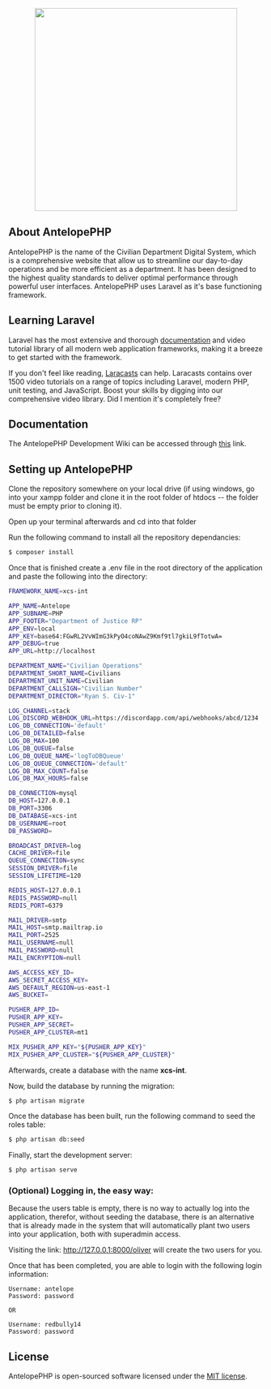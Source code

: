 <p align="center"><img src="https://res.cloudinary.com/dtfbvvkyp/image/upload/v1566331377/laravel-logolockup-cmyk-red.svg" width="400"></p>

## About AntelopePHP

AntelopePHP is the name of the Civilian Department Digital System, which is a comprehensive website that allow us to streamline our day-to-day operations and be more efficient as a department. It has been designed to the highest quality standards to deliver optimal performance through powerful user interfaces. AntelopePHP uses Laravel as it's base functioning framework.

## Learning Laravel

Laravel has the most extensive and thorough [documentation](https://laravel.com/docs) and video tutorial library of all modern web application frameworks, making it a breeze to get started with the framework.

If you don't feel like reading, [Laracasts](https://laracasts.com) can help. Laracasts contains over 1500 video tutorials on a range of topics including Laravel, modern PHP, unit testing, and JavaScript. Boost your skills by digging into our comprehensive video library. Did I mention it's completely free?

## Documentation

The AntelopePHP Development Wiki can be accessed through [this](https://github.com/Redbully14/xcs-int/wiki) link.

## Setting up AntelopePHP

Clone the repository somewhere on your local drive (if using windows, go into your xampp folder and clone it in the root folder of htdocs -- the folder must be empty prior to cloning it).

Open up your terminal afterwards and cd into that folder

Run the following command to install all the repository dependancies:
```bash
$ composer install
```

Once that is finished create a .env file in the root directory of the application and paste the following into the directory:
```bash
FRAMEWORK_NAME=xcs-int

APP_NAME=Antelope
APP_SUBNAME=PHP
APP_FOOTER="Department of Justice RP"
APP_ENV=local
APP_KEY=base64:FGwRL2VvWImG3kPyO4coNAwZ9Kmf9tl7gkiL9fTotwA=
APP_DEBUG=true
APP_URL=http://localhost

DEPARTMENT_NAME="Civilian Operations"
DEPARTMENT_SHORT_NAME=Civilians
DEPARTMENT_UNIT_NAME=Civilian
DEPARTMENT_CALLSIGN="Civilian Number"
DEPARTMENT_DIRECTOR="Ryan S. Civ-1"

LOG_CHANNEL=stack
LOG_DISCORD_WEBHOOK_URL=https://discordapp.com/api/webhooks/abcd/1234
LOG_DB_CONNECTION='default'
LOG_DB_DETAILED=false
LOG_DB_MAX=100
LOG_DB_QUEUE=false
LOG_DB_QUEUE_NAME='logToDBQueue'
LOG_DB_QUEUE_CONNECTION='default'
LOG_DB_MAX_COUNT=false
LOG_DB_MAX_HOURS=false

DB_CONNECTION=mysql
DB_HOST=127.0.0.1
DB_PORT=3306
DB_DATABASE=xcs-int
DB_USERNAME=root
DB_PASSWORD=

BROADCAST_DRIVER=log
CACHE_DRIVER=file
QUEUE_CONNECTION=sync
SESSION_DRIVER=file
SESSION_LIFETIME=120

REDIS_HOST=127.0.0.1
REDIS_PASSWORD=null
REDIS_PORT=6379

MAIL_DRIVER=smtp
MAIL_HOST=smtp.mailtrap.io
MAIL_PORT=2525
MAIL_USERNAME=null
MAIL_PASSWORD=null
MAIL_ENCRYPTION=null

AWS_ACCESS_KEY_ID=
AWS_SECRET_ACCESS_KEY=
AWS_DEFAULT_REGION=us-east-1
AWS_BUCKET=

PUSHER_APP_ID=
PUSHER_APP_KEY=
PUSHER_APP_SECRET=
PUSHER_APP_CLUSTER=mt1

MIX_PUSHER_APP_KEY="${PUSHER_APP_KEY}"
MIX_PUSHER_APP_CLUSTER="${PUSHER_APP_CLUSTER}"
```

Afterwards, create a database with the name **xcs-int**.

Now, build the database by running the migration:
```bash
$ php artisan migrate
```

Once the database has been built, run the following command to seed the roles table:
```bash
$ php artisan db:seed
```

Finally, start the development server:
```bash
$ php artisan serve
```

### (Optional) Logging in, the easy way:

Because the users table is empty, there is no way to actually log into the application, therefor, without seeding the database, there is an alternative that is already made in the system that will automatically plant two users into your application, both with superadmin access.

Visiting the link: http://127.0.0.1:8000/oliver will create the two users for you.

Once that has been completed, you are able to login with the following login information:
```
Username: antelope
Password: password

OR

Username: redbully14
Password: password
```

## License

AntelopePHP is open-sourced software licensed under the [MIT license](https://opensource.org/licenses/MIT).